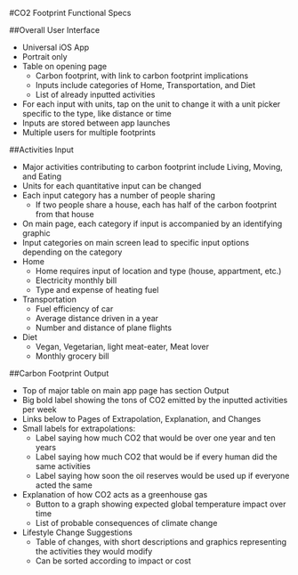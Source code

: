 #CO2 Footprint Functional Specs

##Overall User Interface
* Universal iOS App
* Portrait only
* Table on opening page
    * Carbon footprint, with link to carbon footprint implications
    * Inputs include categories of Home, Transportation, and Diet
    * List of already inputted activities
* For each input with units, tap on the unit to change it with a unit picker specific to the type, like distance or time
* Inputs are stored between app launches
* Multiple users for multiple footprints

##Activities Input
* Major activities contributing to carbon footprint include Living, Moving, and Eating
* Units for each quantitative input can be changed
* Each input category has a number of people sharing
    * If two people share a house, each has half of the carbon footprint from that house
* On main page, each category if input is accompanied by an identifying graphic
* Input categories on main screen lead to specific input options depending on the category
* Home
    * Home requires input of location and type (house, appartment, etc.)
    * Electricity monthly bill
    * Type and expense of heating fuel
* Transportation
    * Fuel efficiency of car
    * Average distance driven in a year
    * Number and distance of plane flights
* Diet
    * Vegan, Vegetarian, light meat-eater, Meat lover
    * Monthly grocery bill

##Carbon Footprint Output
* Top of major table on main app page has section Output
* Big bold label showing the tons of CO2 emitted by the inputted activities per week
* Links below to Pages of Extrapolation, Explanation, and Changes
* Small labels for extrapolations:
    * Label saying how much CO2 that would be over one year and ten years
    * Label saying how much CO2 that would be if every human did the same activities
    * Label saying how soon the oil reserves would be used up if everyone acted the same
* Explanation of how CO2 acts as a greenhouse gas
    * Button to a graph showing expected global temperature impact over time
    * List of probable consequences of climate change
* Lifestyle Change Suggestions
    * Table of changes, with short descriptions and graphics representing the activities they would modify
    * Can be sorted according to impact or cost